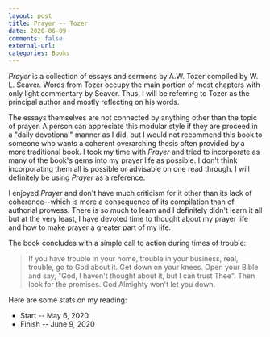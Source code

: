 ```yaml
---
layout: post
title: Prayer -- Tozer
date: 2020-06-09
comments: false
external-url:
categories: Books
---
```


*Prayer* is a collection of essays and sermons by A.W. Tozer compiled by W. L. Seaver. Words from Tozer occupy the main portion of most chapters with only light commentary by Seaver. Thus, I will be referring to Tozer as the principal author and mostly reflecting on his words.

The essays themselves are not connected by anything other than the topic of prayer. A person can appreciate this modular style if they are proceed in a "daily devotional" manner as I did, but I would not recommend this book to someone who wants a coherent overarching thesis often provided by a more traditional book. I took my time with *Prayer* and tried to incorporate as many of the book's gems into my prayer life as possible. I don't think incorporating them all is possible or advisable on one read through. I will definitely be using *Prayer* as a reference.

I enjoyed *Prayer* and don't have much criticism for it other than its lack of coherence--which is more a consequence of its compilation than of authorial prowess. There is so much to learn and I definitely didn't learn it all but at the very least, I have devoted time to thought about my prayer life and how to make prayer a greater part of my life.

The book concludes with a simple call to action during times of trouble:

> If you have trouble in your home, trouble in your business, real, trouble, go to God about it. Get down on your knees. Open your Bible and say, "God, I haven't thought about it, but I can trust Thee". Then look for the promises. God Almighty won't let you down.

Here are some stats on my reading:

- Start -- May 6, 2020
- Finish -- June 9, 2020
